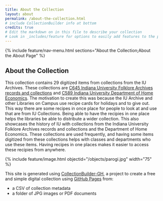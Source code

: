 ```yaml
---
title: About the Collection
layout: about
permalink: /about-the-collection.html
# include CollectionBuilder info at bottom
credits: true
# Edit the markdown on in this file to describe your collection
# Look in _includes/feature for options to easily add features to the page
---
```



{% include feature/nav-menu.html sections="About the Collection;About the About Page" %}

## About the Collection

This collection contains 29 digitized items from collections from the IU Archives. These collections are [C645 Indiana University Folklore Archives records and collections](https://archives.iu.edu/catalog/InU-Ar-VAD8332) and [C589 Indiana University Department of Home Economics](https://archives.iu.edu/catalog/InU-Ar-VAD4654). The motivation to create this was because the IU Archive and other Libraries on Campus use recipe cards for holidays and to give out. This way there are some recipes in once place for people to look at and use that are from IU Collections. Being able to have the recipies in one place helps the libraries be able to distribute a wider collection. This also showcases the history of IU with collections from the Indiana University Folklore Archives records and collections and the Department of Home Economics. These collections are used frequently, and having some items digitized from these collections helps with classes and departments who use these items. Having recipes in one places makes it easier to access these recipies from anywhere.  

{% include feature/image.html objectid="/objects/parogi.jpg" width="75" %}

This site is generated using [CollectionBuilder-GH](https://collectionbuilding.github.io/gh/), a project to create a free and simple digital collection using [GitHub Pages](https://pages.github.com/) from: 

- a CSV of collection metadata
- a folder of JPG images or PDF documents  

